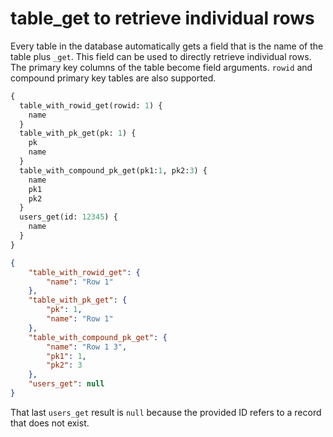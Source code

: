 # table_get to retrieve individual rows

Every table in the database automatically gets a field that is the name of the table plus `_get`. This field can be used to directly retrieve individual rows. The primary key columns of the table become field arguments. `rowid` and compound primary key tables are also supported.

```graphql
{
  table_with_rowid_get(rowid: 1) {
    name
  }
  table_with_pk_get(pk: 1) {
    pk
    name
  }
  table_with_compound_pk_get(pk1:1, pk2:3) {
    name
    pk1
    pk2
  }
  users_get(id: 12345) {
    name
  }
}
```

```json
{
    "table_with_rowid_get": {
        "name": "Row 1"
    },
    "table_with_pk_get": {
        "pk": 1,
        "name": "Row 1"
    },
    "table_with_compound_pk_get": {
        "name": "Row 1 3",
        "pk1": 1,
        "pk2": 3
    },
    "users_get": null
}
```
That last `users_get` result is `null` because the provided ID refers to a record that does not exist.
